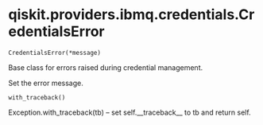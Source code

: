 # qiskit.providers.ibmq.credentials.CredentialsError

`CredentialsError(*message)`

Base class for errors raised during credential management.

Set the error message.

`with_traceback()`

Exception.with\_traceback(tb) – set self.\_\_traceback\_\_ to tb and return self.
